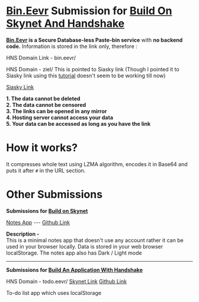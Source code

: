 # [Bin.Eevr](bin.eevr/) Submission for [Build On Skynet And Handshake](https://gitcoin.co/issue/NebulousLabs/Skynet-Hive/5/100023460)   
**[Bin.Eevr](https://bin.eevr/) is a Secure Database-less Paste-bin service** with **no backend code.** Information is stored in the link only, therefore :

HNS Domain Link - bin.eevr/  

HNS Domain - ziel/ This is pointed to Siasky link (Though I pointed it to Siasky link using this [tutorial](https://blog.sia.tech/skynet-handshake-d5d16e6b632f) doesn't seem to be working till now)  

[Siasky Link](https://siasky.net/MADyNHGTO28eMzBRREkZ81bpAYYunPPGF1dFk7DVpAOEdw/)  

**1. The data cannot be deleted**  
**2. The data cannot be censored**  
**3. The links can be opened in any mirror**  
**4. Hosting server cannot access your data**  
**5. Your data can be accessed as long as you have the link**

# How it works?

It compresses whole text using LZMA algorithm, encodes it in Base64 and puts it after `#` in the URL section.

# Other Submissions

**Submissions for [Build on Skynet](https://gitcoin.co/issue/NebulousLabs/Skynet-Hive/6/100023461)**

[Notes App](https://siasky.net/DABQUmB_Qs1mS6ygTZ9j2xuIi_UntdZ9_EBMq8fhvxPHlQ/) --- [Github Link](https://github.com/saumyabratadutt/mini-notes-app)

**Description -**  
This is a minimal notes app that doesn't use any account rather it can be used in your browser locally. Data is stored in your web browser localStorage. The notes app also has Dark / Light mode

-------------------------------------------------------

**Submissions for [Build An Application With Handshake](https://gitcoin.co/issue/namebasehq/api-documentation/10/100023462)**

HNS Domain - todo.eevr/
[Skynet Link](https://siasky.net/LAAqKnuhiM3UU2-gh7vNUeEwRyKBGrCNaN1XbEJSe_Ev9A/)
[Github Link](https://github.com/saumyabratadutt/to-do-list-list-your-work)

To-do list app which uses localStorage






